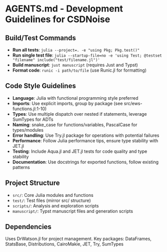 # AGENTS.md - Development Guidelines for CSDNoise

## Build/Test Commands
- **Run all tests**: `julia --project=. -e "using Pkg; Pkg.test()"`
- **Run single test file**: `julia --startup-file=no -e 'using Test; @testset "filename" include("test/filename.jl")'`
- **Build manuscript**: `just manuscript` (requires Just and Typst)
- **Format code**: `runic -i path/to/file` (use Runic.jl for formatting)

## Code Style Guidelines
- **Language**: Julia with functional programming style preferred
- **Imports**: Use explicit imports, group by package (see src/ews-functions.jl:1-10)
- **Types**: Use multiple dispatch over nested if statements, leverage SumTypes for ADTs
- **Naming**: snake_case for functions/variables, PascalCase for types/modules
- **Error handling**: Use Try.jl package for operations with potential failures
- **Performance**: Follow Julia performance tips, ensure type stability with JET.jl
- **Testing**: Include Aqua.jl and JET.jl tests for code quality and type stability
- **Documentation**: Use docstrings for exported functions, follow existing patterns

## Project Structure
- `src/`: Core Julia modules and functions
- `test/`: Test files (mirror src/ structure)
- `scripts/`: Analysis and exploration scripts
- `manuscript/`: Typst manuscript files and generation scripts

## Dependencies
Uses DrWatson.jl for project management. Key packages: DataFrames, StatsBase, Distributions, CairoMakie, JET, Try, SumTypes
